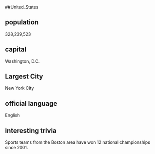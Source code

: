 ##United_States
## population
328,239,523

## capital
Washington, D.C.

 
## Largest City
New York City

## official language
English

## interesting trivia
Sports teams from the Boston area have won 12 national championships since 2001.


